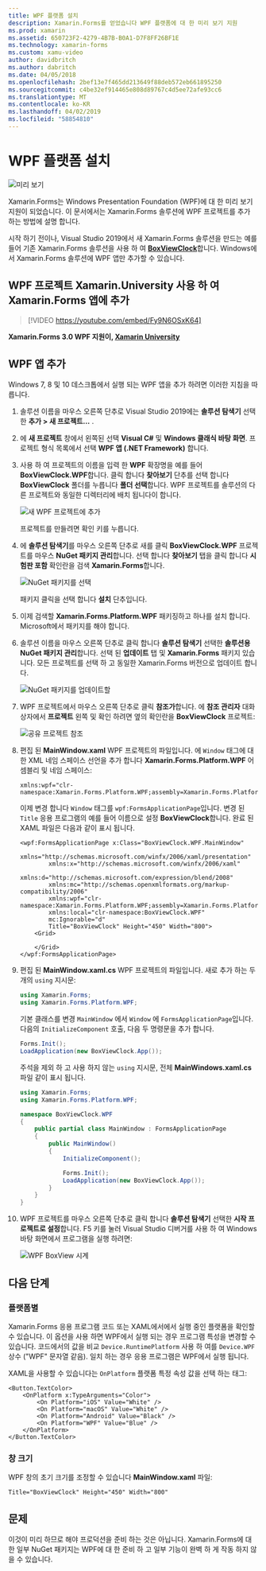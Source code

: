 ```yaml
---
title: WPF 플랫폼 설치
description: Xamarin.Forms를 얻었습니다 WPF 플랫폼에 대 한 미리 보기 지원
ms.prod: xamarin
ms.assetid: 650723F2-4279-4B7B-B0A1-D7F8FF26BF1E
ms.technology: xamarin-forms
ms.custom: xamu-video
author: davidbritch
ms.author: dabritch
ms.date: 04/05/2018
ms.openlocfilehash: 2bef13e7f465dd213649f88deb572eb661895250
ms.sourcegitcommit: c4be32ef914465e808d89767c4d5ee72afe93cc6
ms.translationtype: MT
ms.contentlocale: ko-KR
ms.lasthandoff: 04/02/2019
ms.locfileid: "58854810"
---
```

# <a name="wpf-platform-setup"></a>WPF 플랫폼 설치

![미리 보기](~/media/shared/preview.png)

Xamarin.Forms는 Windows Presentation Foundation (WPF)에 대 한 미리 보기 지원이 되었습니다. 이 문서에서는 Xamarin.Forms 솔루션에 WPF 프로젝트를 추가 하는 방법에 설명 합니다.

시작 하기 전이나, Visual Studio 2019에서 새 Xamarin.Forms 솔루션을 만드는 예를 들어 기존 Xamarin.Forms 솔루션을 사용 하 여 [ **BoxViewClock**](https://developer.xamarin.com/samples/xamarin-forms/BoxView/BoxViewClock/)합니다. Windows에서 Xamarin.Forms 솔루션에 WPF 앱만 추가할 수 있습니다.

## <a name="add-a-wpf-project-to-a-xamarinforms-app-with-xamarinuniversity"></a>WPF 프로젝트 Xamarin.University 사용 하 여 Xamarin.Forms 앱에 추가

> [!VIDEO https://youtube.com/embed/Fy9N6OSxK64]

**Xamarin.Forms 3.0 WPF 지원이, [Xamarin University](https://university.xamarin.com/)**

## <a name="adding-a-wpf-app"></a>WPF 앱 추가

Windows 7, 8 및 10 데스크톱에서 실행 되는 WPF 앱을 추가 하려면 이러한 지침을 따릅니다.

1. 솔루션 이름을 마우스 오른쪽 단추로 Visual Studio 2019에는 **솔루션 탐색기** 선택한 **추가 > 새 프로젝트...** .

2. 에 **새 프로젝트** 창에서 왼쪽된 선택 **Visual C#** 및 **Windows 클래식 바탕 화면**. 프로젝트 형식 목록에서 선택 **WPF 앱 (.NET Framework)** 합니다. 

3. 사용 하 여 프로젝트의 이름을 입력 한 **WPF** 확장명을 예를 들어 **BoxViewClock.WPF**합니다. 클릭 합니다 **찾아보기** 단추를 선택 합니다 **BoxViewClock** 폴더를 누릅니다 **폴더 선택**합니다. WPF 프로젝트를 솔루션의 다른 프로젝트와 동일한 디렉터리에 배치 됩니다이 합니다.

    ![새 WPF 프로젝트에 추가](wpf-images/add-new-project.png "새 WPF 프로젝트에 추가")

    프로젝트를 만들려면 확인 키를 누릅니다.

4. 에 **솔루션 탐색기**를 마우스 오른쪽 단추로 새를 클릭 **BoxViewClock.WPF** 프로젝트를 마우스 **NuGet 패키지 관리**합니다. 선택 합니다 **찾아보기** 탭을 클릭 합니다 **시험판 포함** 확인란을 검색 **Xamarin.Forms**합니다.

    ![NuGet 패키지를 선택](wpf-images/select-nuget-package.png "NuGet 패키지를 선택 합니다.")

    패키지 클릭을 선택 합니다 **설치** 단추입니다.

5. 이제 검색할 **Xamarin.Forms.Platform.WPF** 패키징하고 하나를 설치 합니다. Microsoft에서 패키지를 해야 합니다.

6. 솔루션 이름을 마우스 오른쪽 단추로 클릭 합니다 **솔루션 탐색기** 선택한 **솔루션용 NuGet 패키지 관리**합니다. 선택 된 **업데이트** 탭 및 **Xamarin.Forms** 패키지 있습니다. 모든 프로젝트를 선택 하 고 동일한 Xamarin.Forms 버전으로 업데이트 합니다.

    ![NuGet 패키지를 업데이트할](wpf-images/update-nuget-package.png "NuGet 패키지를 업데이트 합니다.") 

7. WPF 프로젝트에서 마우스 오른쪽 단추로 클릭 **참조가**합니다. 에 **참조 관리자** 대화 상자에서 **프로젝트** 왼쪽 및 확인 하려면 옆의 확인란을 **BoxViewClock** 프로젝트:

    ![공유 프로젝트 참조](wpf-images/reference-shared-project.png "공유 프로젝트 참조")

8. 편집 된 **MainWindow.xaml** WPF 프로젝트의 파일입니다. 에 `Window` 태그에 대 한 XML 네임 스페이스 선언을 추가 합니다 **Xamarin.Forms.Platform.WPF** 어셈블리 및 네임 스페이스:

    ```xaml
    xmlns:wpf="clr-namespace:Xamarin.Forms.Platform.WPF;assembly=Xamarin.Forms.Platform.WPF"
    ```

    이제 변경 합니다 `Window` 태그를 `wpf:FormsApplicationPage`입니다. 변경 된 `Title` 응용 프로그램의 예를 들어 이름으로 설정 **BoxViewClock**합니다. 완료 된 XAML 파일은 다음과 같이 표시 됩니다.

    ```xaml
    <wpf:FormsApplicationPage x:Class="BoxViewClock.WPF.MainWindow"
            xmlns="http://schemas.microsoft.com/winfx/2006/xaml/presentation"
            xmlns:x="http://schemas.microsoft.com/winfx/2006/xaml"
            xmlns:d="http://schemas.microsoft.com/expression/blend/2008"
            xmlns:mc="http://schemas.openxmlformats.org/markup-compatibility/2006"
            xmlns:wpf="clr-namespace:Xamarin.Forms.Platform.WPF;assembly=Xamarin.Forms.Platform.WPF"
            xmlns:local="clr-namespace:BoxViewClock.WPF"
            mc:Ignorable="d"
            Title="BoxViewClock" Height="450" Width="800">
        <Grid>
        
        </Grid>
    </wpf:FormsApplicationPage>
    ```

9. 편집 된 **MainWindow.xaml.cs** WPF 프로젝트의 파일입니다. 새로 추가 하는 두 개의 `using` 지시문:

    ```csharp
    using Xamarin.Forms;
    using Xamarin.Forms.Platform.WPF;
    ```

    기본 클래스를 변경 `MainWindow` 에서 `Window` 에 `FormsApplicationPage`입니다. 다음의 `InitializeComponent` 호출, 다음 두 명령문을 추가 합니다.

    ```csharp
    Forms.Init();
    LoadApplication(new BoxViewClock.App());
    ```
    
    주석을 제외 하 고 사용 하지 않는 `using` 지시문, 전체 **MainWindows.xaml.cs** 파일 같이 표시 됩니다.

    ```csharp
    using Xamarin.Forms;
    using Xamarin.Forms.Platform.WPF;

    namespace BoxViewClock.WPF
    {
        public partial class MainWindow : FormsApplicationPage
        {
            public MainWindow()
            {
                InitializeComponent();

                Forms.Init();
                LoadApplication(new BoxViewClock.App());
            }
        }
    }
    ```

10. WPF 프로젝트를 마우스 오른쪽 단추로 클릭 합니다 **솔루션 탐색기** 선택한 **시작 프로젝트로 설정**합니다. F5 키를 눌러 Visual Studio 디버거를 사용 하 여 Windows 바탕 화면에서 프로그램을 실행 하려면:

    ![WPF BoxView 시계](wpf-images/wpf-boxviewclock.png "WPF BoxView 시계" )

## <a name="next-steps"></a>다음 단계

### <a name="platform-specifics"></a>플랫폼별

Xamarin.Forms 응용 프로그램 코드 또는 XAML에서에서 실행 중인 플랫폼을 확인할 수 있습니다. 이 옵션을 사용 하면 WPF에서 실행 되는 경우 프로그램 특성을 변경할 수 있습니다. 코드에서의 값을 비교 `Device.RuntimePlatform` 사용 하 여를 `Device.WPF` 상수 ("WPF" 문자열 같음). 일치 하는 경우 응용 프로그램은 WPF에서 실행 됩니다.

XAML을 사용할 수 있습니다는 `OnPlatform` 플랫폼 특정 속성 값을 선택 하는 태그:

```xaml
<Button.TextColor>
    <OnPlatform x:TypeArguments="Color">
        <On Platform="iOS" Value="White" />
        <On Platform="macOS" Value="White" />
        <On Platform="Android" Value="Black" />
        <On Platform="WPF" Value="Blue" />
    </OnPlatform>
</Button.TextColor>
```

### <a name="window-size"></a>창 크기

WPF 창의 초기 크기를 조정할 수 있습니다 **MainWindow.xaml** 파일:

```xaml
Title="BoxViewClock" Height="450" Width="800"
```

## <a name="issues"></a>문제

이것이 미리 하므로 해야 프로덕션을 준비 하는 것은 아닙니다. Xamarin.Forms에 대 한 일부 NuGet 패키지는 WPF에 대 한 준비 하 고 일부 기능이 완벽 하 게 작동 하지 않을 수 있습니다.

